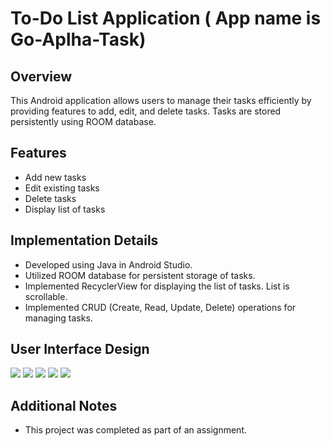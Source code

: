 # To-Do List Application ( App name is Go-Aplha-Task)

## Overview

This Android application allows users to manage their tasks efficiently by providing features to add, edit, and delete tasks. Tasks are stored persistently using ROOM database.

## Features

- Add new tasks
- Edit existing tasks
- Delete tasks
- Display list of tasks

## Implementation Details

- Developed using Java in Android Studio.
- Utilized ROOM database for persistent storage of tasks.
- Implemented RecyclerView for displaying the list of tasks. List is scrollable.
- Implemented CRUD (Create, Read, Update, Delete) operations for managing tasks.

## User Interface Design

<img src="Images/main_screen.jpg"/>
<img src="Images/add.jpg"/>
<img src="Images/edit.jpg"/>
<img src="Images/delete.jpg"/>
<img src="Images/task_completed.jpg"/>


## Additional Notes

- This project was completed as part of an assignment.